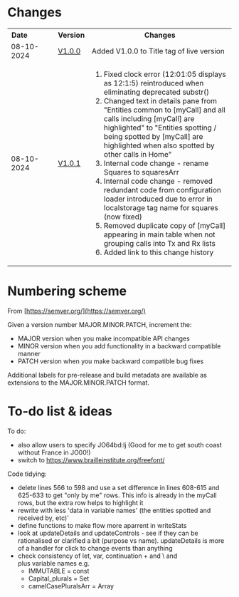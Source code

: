 # Changes
<table>
<tr>
  <th>Date&nbsp;&nbsp;&nbsp;&nbsp;&nbsp;&nbsp;&nbsp;&nbsp;&nbsp;&nbsp;&nbsp;&nbsp;</th><th>Version</th><th>Changes</th>
</tr>
  
<tr>
  <td>08-10-2024</td><td><a href='https://g1ojs.github.io/BandOpticon/Prior%20Versions/BandOpticon%20V1.0.0'>V1.0.0</a></td><td>Added V1.0.0 to Title tag of live version</td>
</tr>

<tr>
  <td>08-10-2024</td><td><a href='https://g1ojs.github.io/BandOpticon/Prior%20Versions/BandOpticon%20V1.0.1'>V1.0.1</a></td>
  <td>
    <ol>
      <li>Fixed clock error (12:01:05 displays as 12:1:5) reintroduced when eliminating deprecated substr()</li>
      <li>Changed text in details pane from
        "Entities common to [myCall] and all calls including [myCall] are highlighted"
        to "Entities spotting / being spotted by [myCall] are highlighted when also spotted by other calls in Home"</li>
      <li>Internal code change - rename Squares to squaresArr</li>
      <li>Internal code change - removed redundant code from configuration loader introduced due to error in localstorage tag name for squares (now fixed)</li>
      <li>Removed duplicate copy of [myCall] appearing in main table when not grouping calls into Tx and Rx lists</li>
      <li>Added link to this change history</li>
    </ol>
  </td>
</tr>

</table>  


# Numbering scheme
From [https://semver.org/](https://semver.org/)

Given a version number MAJOR.MINOR.PATCH, increment the:   
- MAJOR version when you make incompatible API changes   
- MINOR version when you add functionality in a backward compatible manner   
- PATCH version when you make backward compatible bug fixes

Additional labels for pre-release and build metadata are available as extensions to the MAJOR.MINOR.PATCH format.

# To-do list & ideas

To do:
  - also allow users to specify JO64bd:lj (Good for me to get south coast without France in JO00!)
  - switch to https://www.brailleinstitute.org/freefont/

Code tidying:
  - delete lines 566 to 598 and use a set difference in lines 608-615 and 625-633 to get "only by me" rows. This info is already in the myCall rows, but the extra row helps to highlight it
  - rewrite with less 'data in variable names' (the entities spotted and received by, etc)'
  - define functions to make flow more aparrent in writeStats
  - look at updateDetails and updateControls - see if they can be rationalised
     or clarified a bit (purpose vs name). updateDetails is more of a handler for 
     click to change events than anything
  - check consistency of let, var, continuation + and \ and <br> plus variable names e.g.
     - IMMUTABLE = const
     - Capital_plurals = Set
     - camelCasePluralsArr = Array 
